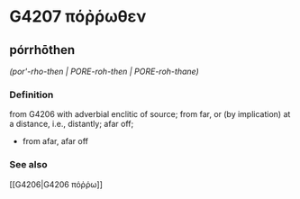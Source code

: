 # G4207 πόῤῥωθεν

## pórrhōthen

_(por'-rho-then | PORE-roh-then | PORE-roh-thane)_

### Definition

from G4206 with adverbial enclitic of source; from far, or (by implication) at a distance, i.e., distantly; afar off; 

- from afar, afar off

### See also

[[G4206|G4206 πόῤῥω]]
